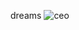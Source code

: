 dreams
![ceo](https://user-images.githubusercontent.com/31259069/30433703-25f9ca38-9933-11e7-9678-7ba22eb7d716.jpg)
